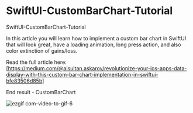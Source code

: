 # SwiftUI-CustomBarChart-Tutorial

SwiftUI-CustomBarChart-Tutorial

In this article you will learn how to implement a custom bar chart in SwiftUI that will look great, have a loading animation, long press action, and also color extinction of gains/loss.

Read the full article here: [https://medium.com/@aisultan.askarov/revolutionize-your-ios-apps-data-display-with-this-custom-bar-chart-implementation-in-swiftui-bfe83506d85b]

End result - CustomBarChart

![ezgif com-video-to-gif-6](https://user-images.githubusercontent.com/36818367/229281388-7e389a58-b0e0-4a66-aab2-3c3c6db2d2dd.gif)

